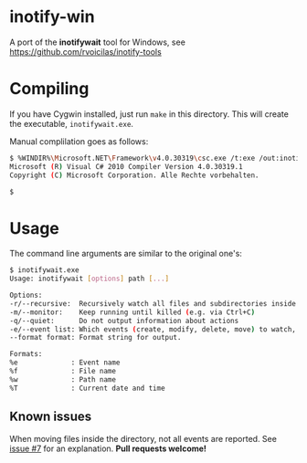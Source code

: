 inotify-win
===========
A port of the **inotifywait** tool for Windows, see https://github.com/rvoicilas/inotify-tools

Compiling
=========
If you have Cygwin installed, just run `make` in this directory. This will create the executable, `inotifywait.exe`.

Manual complilation goes as follows:

```sh
$ %WINDIR%\Microsoft.NET\Framework\v4.0.30319\csc.exe /t:exe /out:inotifywait.exe src\main\csharp\*.cs
Microsoft (R) Visual C# 2010 Compiler Version 4.0.30319.1
Copyright (C) Microsoft Corporation. Alle Rechte vorbehalten.

$ 
```

Usage
=====
The command line arguments are similar to the original one's:

```sh
$ inotifywait.exe
Usage: inotifywait [options] path [...]

Options:
-r/--recursive:  Recursively watch all files and subdirectories inside path
-m/--monitor:    Keep running until killed (e.g. via Ctrl+C)
-q/--quiet:      Do not output information about actions
-e/--event list: Which events (create, modify, delete, move) to watch, comma-separated. Default: all
--format format: Format string for output.

Formats:
%e             : Event name
%f             : File name
%w             : Path name
%T             : Current date and time
```

Known issues
------------
When moving files inside the directory, not all events are reported. See [issue #7](https://github.com/thekid/inotify-win/issues/7) for an explanation. **Pull requests welcome!**
